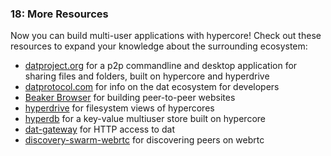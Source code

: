 ### 18: More Resources

Now you can build multi-user applications with hypercore! Check out these resources to expand your knowledge about the surrounding ecosystem:

* [datproject.org](http://datproject.org) for a p2p commandline and desktop application for sharing files and folders, built on hypercore and hyperdrive
* [datprotocol.com](https://datprotocol.com) for info on the dat ecosystem for developers
* [Beaker Browser](https://beakerbrowser.com/) for building peer-to-peer websites
* [hyperdrive](http://github.com/mafintosh/hyperdrive) for filesystem views of hypercores
* [hyperdb](http://github.com/mafintosh/hyperdb) for a key-value multiuser store built on hypercore
* [dat-gateway](https://github.com/pfrazee/dat-gateway) for HTTP access to dat 
* [discovery-swarm-webrtc](https://github.com/geut/discovery-swarm-webrtc) for discovering peers on webrtc
